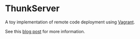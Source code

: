 # ThunkServer

A toy implementation of remote code deployment using [Vagrant](http://nessos.github.io/Vagrant). 

See this [blog post](http://eiriktsarpalis.wordpress.com/2014/12/29/deploying-net-code-instantly-using-vagrant/) 
for more information.
